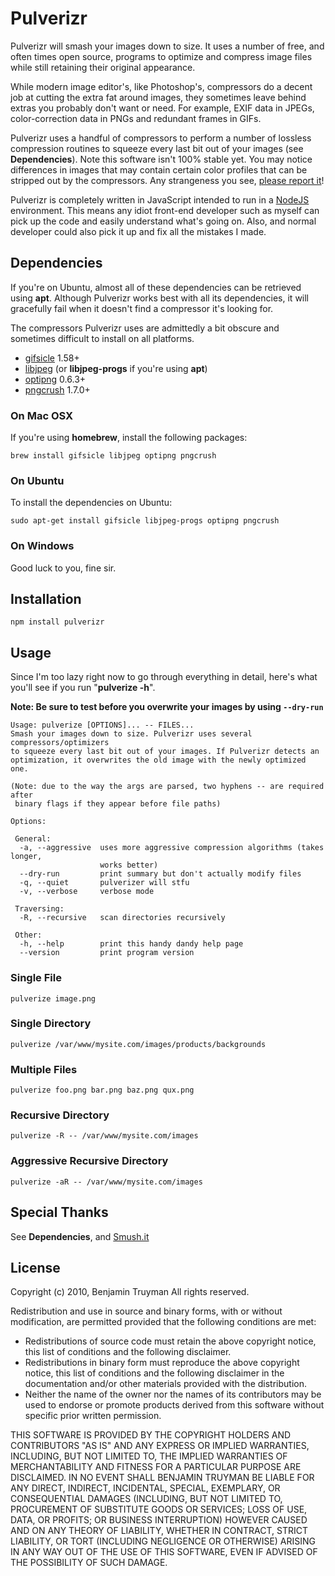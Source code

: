 # Pulverizr

Pulverizr will smash your images down to size. It uses a number of free, and
often times open source, programs to optimize and compress image files while
still retaining their original appearance.

While modern image editor's, like Photoshop's, compressors do a decent job at
cutting the extra fat around images, they sometimes leave behind extras you
probably don't want or need. For example, EXIF data in JPEGs, color-correction
data in PNGs and redundant frames in GIFs.

Pulverizr uses a handful of compressors to perform a number of lossless
compression routines to squeeze every last bit out of your images (see
**Dependencies**). Note this software isn't 100% stable yet. You may notice
differences in images that may contain certain color profiles that can be
stripped out by the compressors. Any strangeness you see, [please report
it](http://github.com/bentruyman/pulverizr/issues)!

Pulverizr is completely written in JavaScript intended to run in a
[NodeJS](http://nodejs.org/) environment. This means any idiot front-end
developer such as myself can pick up the code and easily understand what's
going on. Also, and normal developer could also pick it up and fix all the
mistakes I made.

## Dependencies

If you're on Ubuntu, almost all of these dependencies can be retrieved using
**apt**. Although Pulverizr works best with all its dependencies, it will
gracefully fail when it doesn't find a compressor it's looking for.

The compressors Pulverizr uses are admittedly a bit obscure and sometimes
difficult to install on all platforms.

* [gifsicle](http://www.lcdf.org/gifsicle/) 1.58+
* [libjpeg](http://www.ijg.org/) (or **libjpeg-progs** if you're using
  **apt**)
* [optipng](http://optipng.sourceforge.net/) 0.6.3+
* [pngcrush](http://pmt.sourceforge.net/pngcrush/) 1.7.0+

### On Mac OSX

If you're using **homebrew**, install the following packages:

    brew install gifsicle libjpeg optipng pngcrush

### On Ubuntu

To install the dependencies on Ubuntu:

    sudo apt-get install gifsicle libjpeg-progs optipng pngcrush

### On Windows

Good luck to you, fine sir.

## Installation

    npm install pulverizr

## Usage

Since I'm too lazy right now to go through everything in detail, here's what
you'll see if you run "**pulverize -h**".

**Note: Be sure to test before you overwrite your images by using `--dry-run`**

    Usage: pulverize [OPTIONS]... -- FILES...
    Smash your images down to size. Pulverizr uses several compressors/optimizers
    to squeeze every last bit out of your images. If Pulverizr detects an
    optimization, it overwrites the old image with the newly optimized one.

    (Note: due to the way the args are parsed, two hyphens -- are required after
     binary flags if they appear before file paths)

    Options:

     General:
      -a, --aggressive	uses more aggressive compression algorithms (takes longer, 
    					works better)
      --dry-run			print summary but don't actually modify files
      -q, --quiet		pulverizer will stfu
      -v, --verbose		verbose mode

     Traversing:
      -R, --recursive	scan directories recursively

     Other:
      -h, --help		print this handy dandy help page
      --version			print program version

### Single File

    pulverize image.png
    
### Single Directory

    pulverize /var/www/mysite.com/images/products/backgrounds

### Multiple Files

    pulverize foo.png bar.png baz.png qux.png

### Recursive Directory

    pulverize -R -- /var/www/mysite.com/images

### Aggressive Recursive Directory 

    pulverize -aR -- /var/www/mysite.com/images

## Special Thanks

See **Dependencies**, and [Smush.it](http://smush.it)

## License

Copyright (c) 2010, Benjamin Truyman
All rights reserved.

Redistribution and use in source and binary forms, with or without
modification, are permitted provided that the following conditions are met:

 * Redistributions of source code must retain the above copyright
   notice, this list of conditions and the following disclaimer.
 * Redistributions in binary form must reproduce the above copyright
   notice, this list of conditions and the following disclaimer in the
   documentation and/or other materials provided with the distribution.
 * Neither the name of the owner nor the names of its contributors may be
   used to endorse or promote products derived from this software without
   specific prior written permission.

THIS SOFTWARE IS PROVIDED BY THE COPYRIGHT HOLDERS AND CONTRIBUTORS "AS IS" AND
ANY EXPRESS OR IMPLIED WARRANTIES, INCLUDING, BUT NOT LIMITED TO, THE IMPLIED
WARRANTIES OF MERCHANTABILITY AND FITNESS FOR A PARTICULAR PURPOSE ARE
DISCLAIMED. IN NO EVENT SHALL BENJAMIN TRUYMAN BE LIABLE FOR ANY
DIRECT, INDIRECT, INCIDENTAL, SPECIAL, EXEMPLARY, OR CONSEQUENTIAL DAMAGES
(INCLUDING, BUT NOT LIMITED TO, PROCUREMENT OF SUBSTITUTE GOODS OR SERVICES;
LOSS OF USE, DATA, OR PROFITS; OR BUSINESS INTERRUPTION) HOWEVER CAUSED AND
ON ANY THEORY OF LIABILITY, WHETHER IN CONTRACT, STRICT LIABILITY, OR TORT
(INCLUDING NEGLIGENCE OR OTHERWISE) ARISING IN ANY WAY OUT OF THE USE OF THIS
SOFTWARE, EVEN IF ADVISED OF THE POSSIBILITY OF SUCH DAMAGE.
